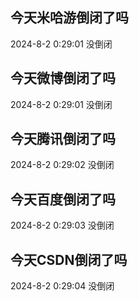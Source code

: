 ## 今天米哈游倒闭了吗

2024-8-2 0:29:01 没倒闭

## 今天微博倒闭了吗

2024-8-2 0:29:01 没倒闭

## 今天腾讯倒闭了吗

2024-8-2 0:29:02 没倒闭

## 今天百度倒闭了吗

2024-8-2 0:29:03 没倒闭

## 今天CSDN倒闭了吗

2024-8-2 0:29:04 没倒闭

